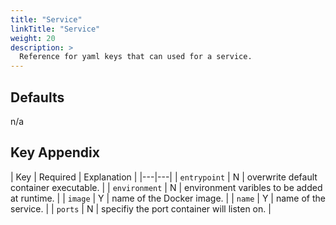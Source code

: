 ```yaml
---
title: "Service"
linkTitle: "Service"
weight: 20
description: >
  Reference for yaml keys that can used for a service.
---
```


## Defaults

n/a

## Key Appendix

| Key | Required | Explanation |
|---|---|
| `entrypoint` | N | overwrite default container executable.  |
| `environment` | N | environment varibles to be added at runtime. |
| `image` | Y | name of the Docker image. |
| `name` | Y | name of the service. |
| `ports` | N | specifiy the port container will listen on. |
